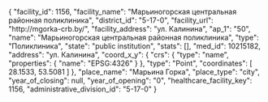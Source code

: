 {
    "facility_id": 1156,
    "facility_name": "Марьиногорская центральная районная поликлиника",
    "district_id": "5-17-0",
    "facility_url": "http:\/\/mgorka-crb.by\/",
    "facility_address": "ул. Калинина",
    "ap_1": "50",
    "name": "Марьиногорская центральная районная поликлиника",
    "type": "Поликлиника",
    "state": "public institution",
    "stats": [],
    "med_id": 10215182,
    "address": "ул. Калинина",
    "coord_x_y": {
        "crs": {
            "type": "name",
            "properties": {
                "name": "EPSG:4326"
            }
        },
        "type": "Point",
        "coordinates": [
            28.1533,
            53.5081
        ]
    },
    "place_name": "Марьина Горка",
    "place_type": "city",
    "year_of_closing": null,
    "year_of_opening": "0",
    "healthcare_facility_key": 1156,
    "administrative_division_id": "5-17-0"
}